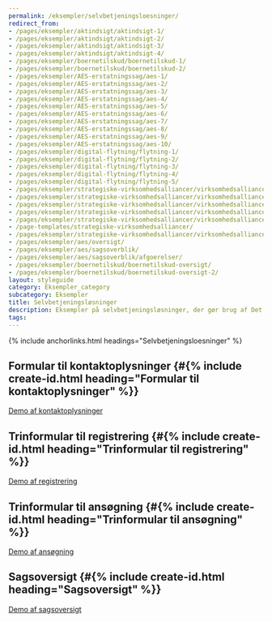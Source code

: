 ```yaml
---
permalink: /eksempler/selvbetjeningsloesninger/
redirect_from:
- /pages/eksempler/aktindsigt/aktindsigt-1/
- /pages/eksempler/aktindsigt/aktindsigt-2/
- /pages/eksempler/aktindsigt/aktindsigt-3/
- /pages/eksempler/aktindsigt/aktindsigt-4/
- /pages/eksempler/boernetilskud/boernetilskud-1/
- /pages/eksempler/boernetilskud/boernetilskud-2/
- /pages/eksempler/AES-erstatningssag/aes-1/
- /pages/eksempler/AES-erstatningssag/aes-2/
- /pages/eksempler/AES-erstatningssag/aes-3/
- /pages/eksempler/AES-erstatningssag/aes-4/
- /pages/eksempler/AES-erstatningssag/aes-5/
- /pages/eksempler/AES-erstatningssag/aes-6/
- /pages/eksempler/AES-erstatningssag/aes-7/
- /pages/eksempler/AES-erstatningssag/aes-8/
- /pages/eksempler/AES-erstatningssag/aes-9/
- /pages/eksempler/AES-erstatningssag/aes-10/
- /pages/eksempler/digital-flytning/flytning-1/
- /pages/eksempler/digital-flytning/flytning-2/
- /pages/eksempler/digital-flytning/flytning-3/
- /pages/eksempler/digital-flytning/flytning-4/
- /pages/eksempler/digital-flytning/flytning-5/
- /pages/eksempler/strategiske-virksomhedsalliancer/virksomhedsalliancer-1/
- /pages/eksempler/strategiske-virksomhedsalliancer/virksomhedsalliancer-2/
- /pages/eksempler/strategiske-virksomhedsalliancer/virksomhedsalliancer-3/
- /pages/eksempler/strategiske-virksomhedsalliancer/virksomhedsalliancer-4/
- /pages/eksempler/strategiske-virksomhedsalliancer/virksomhedsalliancer-5/
- /page-templates/strategiske-virksomhedsalliancer/
- /pages/eksempler/strategiske-virksomhedsalliancer/virksomhedsalliancer-6/
- /pages/eksempler/aes/oversigt/
- /pages/eksempler/aes/sagsoverblik/
- /pages/eksempler/aes/sagsoverblik/afgoerelser/
- /pages/eksempler/boernetilskud/boernetilskud-oversigt/
- /pages/eksempler/boernetilskud/boernetilskud-oversigt-2/
layout: styleguide
category: Eksempler_category
subcategory: Eksempler
title: Selvbetjeningsløsninger
description: Eksempler på selvbetjeningsløsninger, der gør brug af Det Fælles Designsystem
tags:
---
```


{% include anchorlinks.html headings="Selvbetjeningsloesninger" %}

## Formular til kontaktoplysninger {#{% include create-id.html heading="Formular til kontaktoplysninger" %}}

<div class="row screenshot-gallery d-none">
  <div class="col-12 col-sm-6 col-md-4 mb-6">
    <a href="{{ site.baseurl }}/pages/eksempler/formular-til-kontaktoplysninger/formular-1/?r=/eksempler/selvbetjeningsloesninger/%23formular-til-kontaktoplysninger" title="Formular til kontaktoplysninger, 1. side: Oplysninger om dig" class="screenshot d-block"></a>
  </div>
  <div class="col-12 col-sm-6 col-md-4 mb-6">
    <a href="{{ site.baseurl }}/pages/eksempler/formular-til-kontaktoplysninger/formular-2/?r=/eksempler/selvbetjeningsloesninger/%23formular-til-kontaktoplysninger" title="Formular til kontaktoplysninger, 2. side: Bekræft oplysninger" class="screenshot d-block"></a>
  </div>
  <div class="col-12 col-sm-6 col-md-4 mb-6">
    <a href="{{ site.baseurl }}/pages/eksempler/formular-til-kontaktoplysninger/formular-3/?r=/eksempler/selvbetjeningsloesninger/%23formular-til-kontaktoplysninger" title="Formular til kontaktoplysninger, 3. side: Kvittering" class="screenshot d-block"></a>
  </div>
</div>
<p class="mt-0">
  <a class="button button-secondary" href="{{ site.baseurl }}/pages/eksempler/formular-til-kontaktoplysninger/formular-1/?r=/eksempler/selvbetjeningsloesninger/%23formular-til-kontaktoplysninger">Demo af kontaktoplysninger</a>
</p>

## Trinformular til registrering {#{% include create-id.html heading="Trinformular til registrering" %}}

<div class="row screenshot-gallery d-none">
  <div class="col-12 col-sm-6 col-md-4 mb-6">
    <a href="{{ site.baseurl }}/pages/eksempler/trinformular-til-registrering/registrering-1/?r=/eksempler/selvbetjeningsloesninger/%23trinformular-til-registrering" title="Trinformular til registrering, 1. side: Vælg personer" class="screenshot d-block"></a>
  </div>
  <div class="col-12 col-sm-6 col-md-4 mb-6">
    <a href="{{ site.baseurl }}/pages/eksempler/trinformular-til-registrering/registrering-2/?r=/eksempler/selvbetjeningsloesninger/%23trinformular-til-registrering" title="Trinformular til registrering, 2. side: Vælg noget mere" class="screenshot d-block"></a>
  </div>
  <div class="col-12 col-sm-6 col-md-4 mb-6">
    <a href="{{ site.baseurl }}/pages/eksempler/trinformular-til-registrering/registrering-3/?r=/eksempler/selvbetjeningsloesninger/%23trinformular-til-registrering" title="Trinformular til registrering, 3. side: Vedhæft dokumenter" class="screenshot d-block"></a>
  </div>
  <div class="col-12 col-sm-6 col-md-4 mb-6">
    <a href="{{ site.baseurl }}/pages/eksempler/trinformular-til-registrering/registrering-4/?r=/eksempler/selvbetjeningsloesninger/%23trinformular-til-registrering" title="Trinformular til registrering, 4. side: Tidligere registrering" class="screenshot d-block"></a>
  </div>
  <div class="col-12 col-sm-6 col-md-4 mb-6">
    <a href="{{ site.baseurl }}/pages/eksempler/trinformular-til-registrering/registrering-5/?r=/eksempler/selvbetjeningsloesninger/%23trinformular-til-registrering" title="Trinformular til registrering, 5. side: Kontaktoplysninger" class="screenshot d-block"></a>
  </div>
  <div class="col-12 col-sm-6 col-md-4 mb-6">
    <a href="{{ site.baseurl }}/pages/eksempler/trinformular-til-registrering/registrering-6/?r=/eksempler/selvbetjeningsloesninger/%23trinformular-til-registrering" title="Trinformular til registrering, 6. side: Opsummering" class="screenshot d-block"></a>
  </div>
  <div class="col-12 col-sm-6 col-md-4 mb-6">
    <a href="{{ site.baseurl }}/pages/eksempler/trinformular-til-registrering/registrering-7/?r=/eksempler/selvbetjeningsloesninger/%23trinformular-til-registrering" title="Trinformular til registrering, 7. side: Kvittering" class="screenshot d-block"></a>
  </div>
</div>
<p class="mt-0">
  <a class="button button-secondary" href="{{ site.baseurl }}/pages/eksempler/trinformular-til-registrering/registrering-1/?r=/eksempler/selvbetjeningsloesninger/%23trinformular-til-registrering">Demo af registrering</a>
</p>

## Trinformular til ansøgning {#{% include create-id.html heading="Trinformular til ansøgning" %}}

<div class="row screenshot-gallery d-none">
  <div class="col-12 col-sm-6 col-md-4 mb-6">
    <a href="{{ site.baseurl }}/pages/eksempler/trinformular-til-ansoegning/ansoegning-1/?r=/eksempler/selvbetjeningsloesninger/%23trinformular-til-ansoegning" title="Trinformular til ansøgning, 1. side: Oplysninger om ansøger" class="screenshot d-block"></a>
  </div>
  <div class="col-12 col-sm-6 col-md-4 mb-6">
    <a href="{{ site.baseurl }}/pages/eksempler/trinformular-til-ansoegning/ansoegning-2/?r=/eksempler/selvbetjeningsloesninger/%23trinformular-til-ansoegning" title="Trinformular til ansøgning, 2. side: Kontaktoplysninger" class="screenshot d-block"></a>
  </div>
  <div class="col-12 col-sm-6 col-md-4 mb-6">
    <a href="{{ site.baseurl }}/pages/eksempler/trinformular-til-ansoegning/ansoegning-3/?r=/eksempler/selvbetjeningsloesninger/%23trinformular-til-ansoegning" title="Trinformular til ansøgning, 3. side: Ansøgningens type" class="screenshot d-block"></a>
  </div>
  <div class="col-12 col-sm-6 col-md-4 mb-6">
    <a href="{{ site.baseurl }}/pages/eksempler/trinformular-til-ansoegning/ansoegning-4/?r=/eksempler/selvbetjeningsloesninger/%23trinformular-til-ansoegning" title="Trinformular til ansøgning, 4. side: Tilføj dokumentation" class="screenshot d-block"></a>
  </div>
  <div class="col-12 col-sm-6 col-md-4 mb-6">
    <a href="{{ site.baseurl }}/pages/eksempler/trinformular-til-ansoegning/ansoegning-5/?r=/eksempler/selvbetjeningsloesninger/%23trinformular-til-ansoegning" title="Trinformular til ansøgning, 5. side: Opsummering" class="screenshot d-block"></a>
  </div>
  <div class="col-12 col-sm-6 col-md-4 mb-6">
    <a href="{{ site.baseurl }}/pages/eksempler/trinformular-til-ansoegning/ansoegning-6/?r=/eksempler/selvbetjeningsloesninger/%23trinformular-til-ansoegning" title="Trinformular til ansøgning, 6. side: Kvittering" class="screenshot d-block"></a>
  </div>
</div>
<p class="mt-0">
  <a class="button button-secondary" href="{{ site.baseurl }}/pages/eksempler/trinformular-til-ansoegning/ansoegning-1/?r=/eksempler/selvbetjeningsloesninger/%23trinformular-til-ansoegning">Demo af ansøgning</a>
</p>

## Sagsoversigt {#{% include create-id.html heading="Sagsoversigt" %}}

<div class="row screenshot-gallery d-none">
  <div class="col-12 col-sm-6 col-md-4 mb-6">
    <a href="{{ site.baseurl }}/pages/eksempler/sagsoversigt/find-sag/?r=/eksempler/selvbetjeningsloesninger/%23sagsoversigt" title="Sagsoversigt, 1. side: Find sag" class="screenshot d-block"></a>
  </div>
  <div class="col-12 col-sm-6 col-md-4 mb-6">
    <a href="{{ site.baseurl }}/pages/eksempler/sagsoversigt/find-sag/sagsnr-123456789/?r=/eksempler/selvbetjeningsloesninger/%23sagsoversigt" title="Sagsoversigt, 2. side: Sagsnr. 123456789" class="screenshot d-block"></a>
  </div>
  <div class="col-12 col-sm-6 col-md-4 mb-6">
    <a href="{{ site.baseurl }}/pages/eksempler/sagsoversigt/find-sag/sagsnr-123456789/afgoerelser/?r=/eksempler/selvbetjeningsloesninger/%23sagsoversigt" title="Sagsoversigt, 3. side: Afgørelser" class="screenshot d-block"></a>
  </div>
</div>
<p class="mt-0">
  <a class="button button-secondary" href="{{ site.baseurl }}/pages/eksempler/sagsoversigt/find-sag/?r=/eksempler/selvbetjeningsloesninger/%23sagsoversigt">Demo af sagsoversigt</a>
</p>
